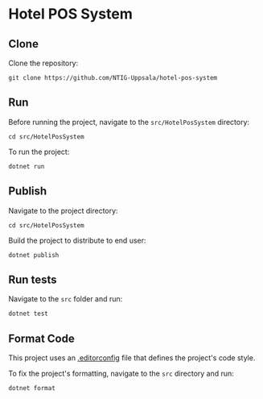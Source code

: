 # Hotel POS System

## Clone

Clone the repository:

```shell
git clone https://github.com/NTIG-Uppsala/hotel-pos-system
```

## Run

Before running the project, navigate to the `src/HotelPosSystem` directory:

```shell
cd src/HotelPosSystem
```

To run the project:

```shell
dotnet run
```

## Publish

Navigate to the project directory:

```shell
cd src/HotelPosSystem
```

Build the project to distribute to end user:

```shell
dotnet publish
```

## Run tests

Navigate to the `src` folder and run:

```shell
dotnet test
```

## Format Code

This project uses an [.editorconfig](./.editorconfig) file that defines the project's code style.

To fix the project's formatting, navigate to the `src` directory and run:

```shell
dotnet format
```
